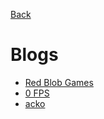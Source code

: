 [Back](README.md)
# Blogs
   * [Red Blob Games](http://www.redblobgames.com/)
   * [0 FPS](https://0fps.net/)
   * [acko](http://acko.net/)
